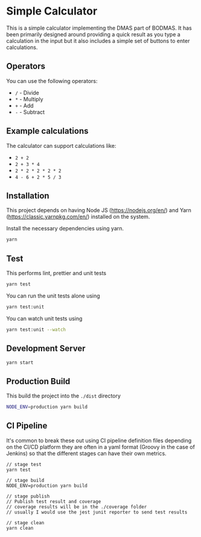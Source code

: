 Simple Calculator
=================

This is a simple calculator implementing the DMAS part of BODMAS.
It has been primarily designed around providing a quick result as
you type a calculation in the input but it also includes a simple
set of buttons to enter calculations.

Operators
---------

You can use the following operators:

 -  `/` - Divide
 - `*` - Multiply
 - `+` - Add
 - `-` - Subtract

Example calculations
--------------------

The calculator can support calculations like:

 - `2 + 2`
 - `2 + 3 * 4`
 - `2 * 2 * 2 * 2 * 2`
 - `4 - 6 + 2 * 5 / 3`


Installation
------------

This project depends on having Node JS (https://nodejs.org/en/)
and Yarn (https://classic.yarnpkg.com/en/) installed
on the system.

Install the necessary dependencies using yarn.

```sh
yarn
```

Test
----

This performs lint, prettier and unit tests

```sh
yarn test
```

You can run the unit tests alone using

```sh
yarn test:unit
```

You can watch unit tests using

```sh
yarn test:unit --watch
```

Development Server
------------------

```sh
yarn start
```

Production Build
----------------

This build the project into the `./dist` directory

```sh
NODE_ENV=production yarn build
```

CI Pipeline
-----------

It's common to break these out using CI pipeline definition files depending on the CI/CD platform they are often in a yaml format (Groovy in the case of Jenkins) so that the different stages can have their own metrics.

```
// stage test
yarn test

// stage build
NODE_ENV=production yarn build

// stage publish
// Publish test result and coverage
// coverage results will be in the ./coverage folder
// usually I would use the jest junit reporter to send test results

// stage clean
yarn clean
```

